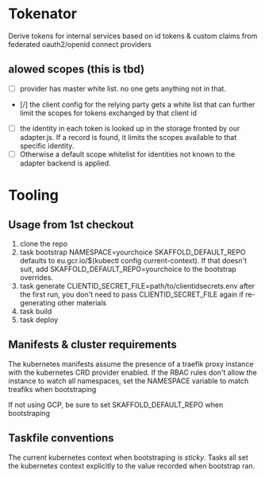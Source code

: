 # Tokenator

Derive tokens for internal services based on id tokens & custom claims from federated oauth2/openid connect providers

## alowed scopes (this is tbd)

* [ ] provider has master white list. no one gets anything not in that.
* [/] the client config for the relying party gets a white list that can further limit the scopes for tokens exchanged by that client id
* [ ] the identity in each token is looked up in the storage fronted by our adapter.js. If a record is found, it limits the scopes available to that specific identity.
* [ ] Otherwise a default scope whitelist for identities not known to the adapter backend is applied.

# Tooling

## Usage from 1st checkout

1. clone the repo
2. task bootstrap NAMESPACE=yourchoice
   SKAFFOLD_DEFAULT_REPO defaults to eu.gcr.io/$(kubectl config current-context).
   If that doesn't suit, add SKAFFOLD_DEFAULT_REPO=yourchoice to the bootstrap
   overrides.
3. task generate CLIENTID_SECRET_FILE=path/to/clientidsecrets.env
  after the first run, you don't need to pass CLIENTID_SECRET_FILE again if
  re-generating other materials
4. task build
5. task deploy

## Manifests & cluster requirements

The kubernetes manifests assume the presence of a traefik proxy instance with
the kubernetes CRD provider enabled. If the RBAC rules don't allow the instance
to watch all namespaces, set the NAMESPACE variable to match treafiks when
bootstraping

If not using GCP, be sure to set SKAFFOLD_DEFAULT_REPO when bootstraping

## Taskfile conventions

The current kubernetes context when bootstraping is *sticky*. Tasks all set the
kubernetes context explicitly to the value recorded when bootstrap ran.
